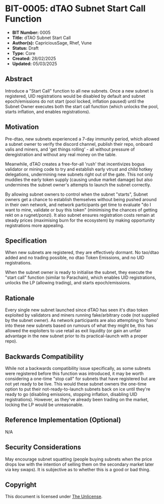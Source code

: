 # BIT-0005: dTAO Subnet Start Call Function

- **BIT Number:** 0005
- **Title:** dTAO Subnet Start Call
- **Author(s):** CapriciousSage, Rhef, Vune
- **Status:** Draft
- **Type:** Core
- **Created:** 28/02/2025
- **Updated:** 05/03/2025

## Abstract

Introduce a "Start Call" function to all new subnets. Once a new subnet is registered, UID registrations would be disabled by default and subnet epoch/emissions do not start (pool locked, inflation paused) until the Subnet Owner executes both the start call function (which unlocks the pool, starts inflation, and enables registrations).

## Motivation

Pre-dtao, new subnets experienced a 7-day immunity period, which allowed a subnet owner to verify the discord channel, publish their repo, onboard valis and miners, and 'get things rolling' - all without pressure of deregistration and without any real money on the table.

Meanwhile, dTAO creates a free-for-all 'rush' that incentivizes bogus validator or mining code to try and establish early vtrust and child hotkey delegations, undermining new subnets right out of the gate. This not only muddies the early token supply (causing undue market damage) but also undermines the subnet owner's attempts to launch the subnet correctly.

By allowing subnet owners to control when the subnet "starts", Subnet owners get a chance to establish themselves without being pushed around in their own network, and network participants get time to evaluate "do I want to mine, validate or buy this token" (minimising the chances of getting rekt on a rugnet/ponzi). It also subnet ensures registration costs remain at steady prices (maximising burn for the ecosystem) by making opportunity registrations more appealing.

## Specification

When new subnets are registered, they are effectively dormant. No tao/dtao added and no trading possible, no dtao Token Emissions, and no UID registrations.

When the subnet owner is ready to initialise the subnet, they execute the "start call" function (similar to Parachain), which enables UID registrations, unlocks the LP (allowing trading), and starts epoch/emissions.

## Rationale

Every single new subnet launched since dTAO has seen it's dtao token exploited by validators and miners running fake/arbitrary code (not supplied by the subnet owner). As network participants are also attempting to 'fomo' into these new subnets based on rumours of what they might be, this has allowed the exploiters to use retail as exit liquidity (or gain an unfair advantage in the new subnet prior to its practical-launch with a proper repo).

## Backwards Compatibility

While not a backwards compatibility issue specifically, as some subnets were registered before this function was introduced, it may be worth considering a one-time "stop call" for subnets that have registered but are not yet ready to be live. This would these subnet owners the one-time option to put their not-ready-to-launch subnets back on ice until they're ready to go (disabling emissions, stopping inflation, disabling UID registrations). However, as they've already been trading on the market, locking the LP would be unreasonable.

## Reference Implementation (Optional)

N/A

## Security Considerations

May encourage subnet squatting (people buying subnets when the price drops low with the intention of selling them on the secondary market later via key swaps). It is subjective as to whether this is a good or bad thing.

## Copyright

This document is licensed under [The Unlicense](https://unlicense.org/).

